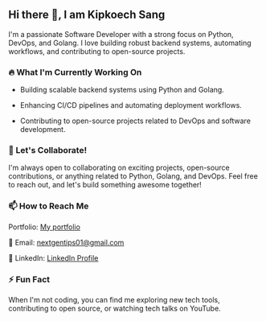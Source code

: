 ## Hi there 👋, I am Kipkoech Sang
I'm a passionate Software Developer with a strong focus on Python, DevOps, and Golang. I love building robust backend systems, automating workflows, and contributing to open-source projects.

### 🔥 What I'm Currently Working On

- Building scalable backend systems using Python and Golang.

- Enhancing CI/CD pipelines and automating deployment workflows.

- Contributing to open-source projects related to DevOps and software development.

### 🚀 Let's Collaborate!

I'm always open to collaborating on exciting projects, open-source contributions, or anything related to Python, Golang, and DevOps. Feel free to reach out, and let's build something awesome together!

### 📫 How to Reach Me
Portfolio: [My portfolio](https://portfolio-k7da.vercel.app/)

📧 Email: nextgentips01@gmail.com

💼 LinkedIn: [LinkedIn Profile](https://www.linkedin.com/in/sangkips/)

### ⚡ Fun Fact

When I'm not coding, you can find me exploring new tech tools, contributing to open source, or watching tech talks on YouTube.


